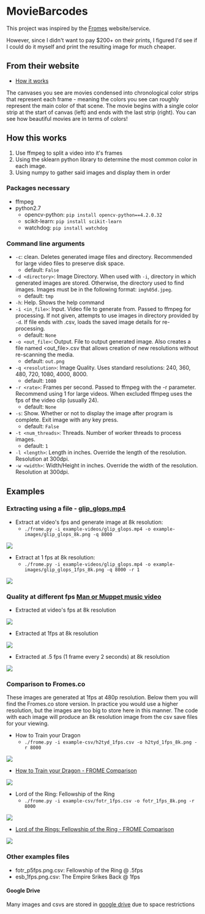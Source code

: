 # MovieBarcodes
This project was inspired by the [Fromes](https://www.frome.co/) website/service.

However, since I didn't want to pay $200+ on their prints, I figured I'd see if I could do it myself and print the resulting image for much cheaper.

## From their website
- [How it works](https://www.frome.co/pages/how-it-works)

The canvases you see are movies condensed into chronological color strips that represent each frame - 
meaning the colors you see can roughly represent the main color of that scene. 
The movie begins with a single color strip at the start of canvas (left) and ends with the last 
strip (right). You can see how beautiful movies are in terms of colors!


## How this works
1. Use ffmpeg to split a video into it's frames
2. Using the sklearn python library to determine the most common color in each image.
3. Using numpy to gather said images and display them in order

### Packages necessary
- ffmpeg
- python2.7
	- opencv-python: `pip install opencv-python==4.2.0.32`
	- scikit-learn: `pip install scikit-learn`
	- watchdog: `pip install watchdog`

### Command line arguments
- `-c`: clean. Deletes generated image files and directory. Recommended for large video files to preserve disk space.
	- default: `False`
- `-d <directory>`: Image Directory. When used with `-i`, directory in which generated images are stored. Otherwise, the directory used to find images. Images must be in the following format: `img%05d.jpeg`.
	- default: `tmp`
- `-h`: Help. Shows the help command
- `-i <in_file>`: Input. Video file to generate from. Passed to ffmpeg for processing. If not given, attempts to use images in directory provided by `-d`. If file ends with .csv, loads the saved image details for re-processing.
	- default: `None`
- `-o <out_file>`: Output. File to output generated image. Also creates a file named <out_file>.csv that allows creation of new resolutions without re-scanning the media.
	- default: `out.png`
- `-q <resolution>`: Image Quality. Uses standard resolutions: 240, 360, 480, 720, 1080, 4000, 8000.
	- default: `1080`
- `-r <rate>`: Frames per second. Passed to ffmpeg with the -r parameter. Recommend using 1 for large videos. When excluded ffmpeg uses the fps of the video clip (usually 24).
	- default: `None`
- `-s`: Show. Whether or not to display the image after program is complete. Exit image with any key press.
	- default: `False`
- `-t <num_threads>`: Threads. Number of worker threads to process images. 
	- default: `1`
- `-l <length>`: Length in inches. Override the length of the resolution. Resolution at 300dpi.
- `-w <width>`: Width/Height in inches. Override the width of the resolution. Resolution at 300dpi.

## Examples

### Extracting using a file - [glip_glops.mp4](example-videos/glip_glops.mp4)
- Extract at video's fps and generate image at 8k resolution:
	-  `./frome.py -i example-videos/glip_glops.mp4 -o example-images/glip_glops_8k.png -q 8000`

![](example-images/glip_glops_8k.png)

- Extract at 1 fps at 8k resolution: 
	- `./frome.py -i example-videos/glip_glops.mp4 -o example-images/glip_glops_1fps_8k.png -q 8000 -r 1`

![](example-images/glip_glops_1fps_8k.png)

### Quality at different fps [Man or Muppet music video](https://www.youtube.com/watch?v=cRTjksM3YAs)
- Extracted at video's fps at 8k resolution

![](example-images/muppet_8k.png)

- Extracted at 1fps at 8k resolution

![](example-images/muppet_1fps.png)


- Extracted at .5 fps (1 frame every 2 seconds) at 8k resolution

![](example-images/muppet_p5fps.png)

### Comparison to Fromes.co
These images are generated at 1fps at 480p resolution. Below them you will find the Fromes.co store version.
In practice you would use a higher resolution, but the images are too big to store here in this manner.
The code with each image will produce an 8k resolution image from the csv save files for your viewing.

- How to Train your Dragon
	- `./frome.py -i example-csv/h2tyd_1fps.csv -o h2tyd_1fps_8k.png -r 8000`

![](example-images/h2tyd_1fps_480.png)

- [How to Train your Dragon - FROME Comparison](https://www.frome.co/products/how-to-train-your-dragon)

![](example-images/h2tyd_compare.jpg)

- Lord of the Ring: Fellowship of the Ring
	- `./frome.py -i example-csv/fotr_1fps.csv -o fotr_1fps_8k.png -r 8000`

![](example-images/fotr_1fps_480.png)

- [Lord of the Rings: Fellowship of the Ring - FROME Comparison](https://www.frome.co/products/the-lord-of-the-rings-tfotr)

![](example-images/fotr_compare.jpg)

### Other examples files
- fotr_p5fps.png.csv: Fellowship of the Ring @ .5fps
- esb_1fps.png.csv: The Empire Srikes Back @ 1fps

#### Google Drive
Many images and csvs are stored in [google drive](https://drive.google.com/drive/folders/1Iu0MIg0koF0Oe830k3Faq0dCsUtdG5EL?usp=sharing) due to space restrictions

